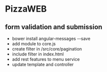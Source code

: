 # PizzaWEB

## form validation and submission

- bower install angular-messages --save
- add module to core.js
- create filter in /src/core/pagination
- include filter in index.html
- add rest features to menu service
- update template and controller

